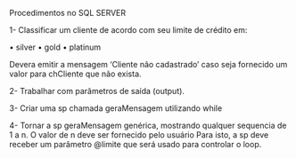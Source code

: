 Procedimentos no SQL SERVER

1- Classificar um cliente de acordo com seu
limite de crédito em:

• silver
• gold
• platinum

Devera emitir a mensagem ‘Cliente não cadastrado’ caso seja fornecido um valor para chCliente que não exista.

2- Trabalhar com parâmetros de saída (output).

3- Criar uma sp chamada geraMensagem utilizando while

4- Tornar a sp geraMensagem genérica, mostrando qualquer sequencia de 1 a n.
O valor de n deve ser fornecido pelo usuário Para isto, a sp deve receber um parâmetro @limite que será usado para controlar o loop.